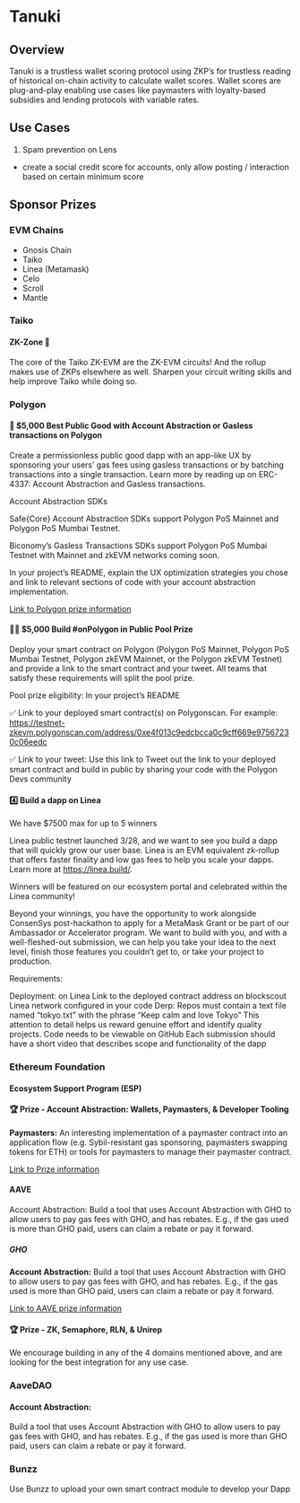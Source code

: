 # Tanuki

## Overview

Tanuki is a trustless wallet scoring protocol using ZKP’s for trustless reading of historical on-chain activity to calculate wallet scores. Wallet scores are plug-and-play enabling use cases like paymasters with loyalty-based subsidies and lending protocols with variable rates. 

## Use Cases

1. Spam prevention on Lens
  - create a social credit score for accounts, only allow posting / interaction based on certain minimum score

## Sponsor Prizes

### EVM Chains
- Gnosis Chain
- Taiko
- Linea (Metamask)
- Celo
- Scroll
- Mantle


### Taiko

#### ZK-Zone 🥷
The core of the Taiko ZK-EVM are the ZK-EVM circuits! And the rollup makes use of ZKPs elsewhere as well. Sharpen your circuit writing skills and help improve Taiko while doing so.

### Polygon

#### 🤝 $5,000 Best Public Good with Account Abstraction or Gasless transactions on Polygon
Create a permissionless public good dapp with an app-like UX by sponsoring your users’ gas fees using gasless transactions or by batching transactions into a single transaction. Learn more by reading up on ERC-4337: Account Abstraction and Gasless transactions.

Account Abstraction SDKs

Safe{Core} Account Abstraction SDKs support Polygon PoS Mainnet and Polygon PoS Mumbai Testnet.

Biconomy’s Gasless Transactions SDKs support Polygon PoS Mumbai Testnet with Mainnet and zkEVM networks coming soon.

In your project’s README, explain the UX optimization strategies you chose and link to relevant sections of code with your account abstraction implementation.

[Link to Polygon prize information](https://ethglobal.com/events/tokyo/prizes#polygon)


#### 🏊‍♂️ $5,000 Build #onPolygon in Public Pool Prize
Deploy your smart contract on Polygon (Polygon PoS Mainnet, Polygon PoS Mumbai Testnet, Polygon zkEVM Mainnet, or the Polygon zkEVM Testnet) and provide a link to the smart contract and your tweet. All teams that satisfy these requirements will split the pool prize.

Pool prize eligibility: In your project’s README

✅ Link to your deployed smart contract(s) on Polygonscan. For example: https://testnet-zkevm.polygonscan.com/address/0xe4f013c9edcbcca0c9cff669e97567230c06eedc

✅ Link to your tweet: Use this link to Tweet out the link to your deployed smart contract and build in public by sharing your code with the Polygon Devs community

#### 4️⃣ Build a dapp on Linea

We have $7500 max for up to 5 winners

Linea public testnet launched 3/28, and we want to see you build a dapp that will quickly grow our user base. Linea is an EVM equivalent zk-rollup that offers faster finality and low gas fees to help you scale your dapps. Learn more at https://linea.build/.

Winners will be featured on our ecosystem portal and celebrated within the Linea community!

Beyond your winnings, you have the opportunity to work alongside ConsenSys post-hackathon to apply for a MetaMask Grant or be part of our Ambassador or Accelerator program. We want to build with you, and with a well-fleshed-out submission, we can help you take your idea to the next level, finish those features you couldn’t get to, or take your project to production.

Requirements:

Deployment: on Linea
Link to the deployed contract address on blockscout
Linea network configured in your code
Derp:
Repos must contain a text file named “tokyo.txt” with the phrase “Keep calm and love Tokyo”
This attention to detail helps us reward genuine effort and identify quality projects.
Code needs to be viewable on GitHub
Each submission should have a short video that describes scope and functionality of the dapp

### Ethereum Foundation

#### Ecosystem Support Program (ESP)
#### 🏆 Prize - Account Abstraction: Wallets, Paymasters, & Developer Tooling

**Paymasters:** An interesting implementation of a paymaster contract into an application flow (e.g. Sybil-resistant gas sponsoring, paymasters swapping tokens for ETH) or tools for paymasters to manage their paymaster contract.

[Link to Prize information](https://ethglobal.com/events/tokyo/prizes#ethereum-foundation)



#### AAVE

Account Abstraction: Build a tool that uses Account Abstraction with GHO to allow users to pay gas fees with GHO, and has rebates. E.g., if the gas used is more than GHO paid, users can claim a rebate or pay it forward.

##### GHO

**Account Abstraction:** Build a tool that uses Account Abstraction with GHO to allow users to pay gas fees with GHO, and has rebates. E.g., if the gas used is more than GHO paid, users can claim a rebate or pay it forward.

[Link to AAVE prize information](https://ethglobal.com/events/tokyo/prizes#aave-grants-dao)

#### 🏆 Prize - ZK, Semaphore, RLN, & Unirep

We encourage building in any of the 4 domains mentioned above, and are looking for the best integration for any use case.

### AaveDAO

#### Account Abstraction:
Build a tool that uses Account Abstraction with GHO to allow users to pay gas fees with GHO, and has rebates. E.g., if the gas used is more than GHO paid, users can claim a rebate or pay it forward.

### Bunzz
Use Bunzz to upload your own smart contract module to develop your Dapp
